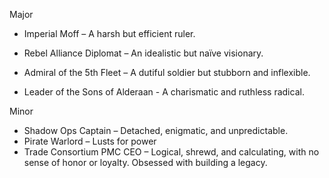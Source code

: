 Major
- Imperial Moff – A harsh but efficient ruler.

- Rebel Alliance Diplomat – An idealistic but naïve visionary.
- Admiral of the 5th Fleet – A dutiful soldier but stubborn and inflexible.

- Leader of the Sons of Alderaan - A charismatic and ruthless radical.

Minor
- Shadow Ops Captain – Detached, enigmatic, and unpredictable.
- Pirate Warlord – Lusts for power
- Trade Consortium PMC CEO – Logical, shrewd, and calculating, with no sense of honor or loyalty. Obsessed with building a legacy.